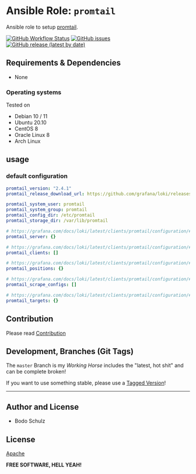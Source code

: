 
# Ansible Role:  `promtail`

Ansible role to setup [promtail](https://grafana.com/docs/loki/latest/clients/promtail/).


[![GitHub Workflow Status](https://img.shields.io/github/workflow/status/bodsch/ansible-promtail)][ci]
[![GitHub issues](https://img.shields.io/github/issues/bodsch/ansible-promtail)][issues]
[![GitHub release (latest by date)](https://img.shields.io/github/v/release/bodsch/ansible-promtail)][releases]

[ci]: https://github.com/bodsch/ansible-promtail/actions
[issues]: https://github.com/bodsch/ansible-promtail/issues?q=is%3Aopen+is%3Aissue
[releases]: https://github.com/bodsch/ansible-promtail/releases


## Requirements & Dependencies

- None

### Operating systems

Tested on

* Debian 10 / 11
* Ubuntu 20.10
* CentOS 8
* Oracle Linux 8
* Arch Linux

## usage

### default configuration

```yaml
promtail_version: "2.4.1"
promtail_release_download_url: https://github.com/grafana/loki/releases

promtail_system_user: promtail
promtail_system_group: promtail
promtail_config_dir: /etc/promtail
promtail_storage_dir: /var/lib/promtail

# https://grafana.com/docs/loki/latest/clients/promtail/configuration/#server
promtail_server: {}

# https://grafana.com/docs/loki/latest/clients/promtail/configuration/#server
promtail_clients: []

# https://grafana.com/docs/loki/latest/clients/promtail/configuration/#positions
promtail_positions: {}

# https://grafana.com/docs/loki/latest/clients/promtail/configuration/#scrape_configs
promtail_scrape_configs: []

# https://grafana.com/docs/loki/latest/clients/promtail/configuration/#target_config
promtail_targets: {}
```


## Contribution

Please read [Contribution](CONTRIBUTING.md)

## Development,  Branches (Git Tags)

The `master` Branch is my *Working Horse* includes the "latest, hot shit" and can be complete broken!

If you want to use something stable, please use a [Tagged Version](https://gitlab.com/bodsch/ansible-promtail/-/tags)!

---

## Author and License

- Bodo Schulz

## License

[Apache](LICENSE)

**FREE SOFTWARE, HELL YEAH!**
